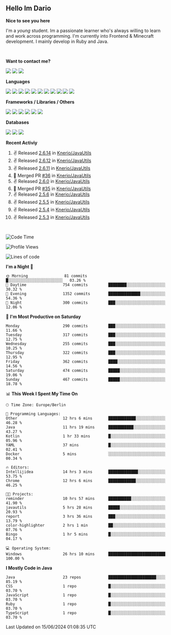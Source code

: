 <h2>Hello Im Dario</h2>

**Nice to see you here**

I'm a *young* student. Im a passionate learner who's always willing to learn and work across
programming. I'm currently into Frontend & Minecraft development. I mainly develop in Ruby and Java.

<br/>

**Want to contact me?**

<a href="https://github.com/knerio"><img src="https://img.shields.io/badge/-Github-blue?style=for-the-badge&logo=github&logoColor=white"/></a> <a href="https://discord.com/users/639416958923702292"><img src="https://img.shields.io/badge/-knerio-blue?style=for-the-badge&logo=discord&logoColor=white"/></a> <a href="https://twitch.tv/dopalos_"><img src="https://img.shields.io/badge/-twitch-blue?style=for-the-badge&logo=twitch&logoColor=white"/></a>

**Languages**

<img src="https://img.shields.io/badge/-HTML-blue?style=for-the-badge&logo=html5&logoColor=white"/> <img src="https://img.shields.io/badge/-CSS-blue?style=for-the-badge&logo=CSS3&logoColor=white"/> <img src="https://img.shields.io/badge/-Javascript-blue?style=for-the-badge&logo=javascript&logoColor=white"/> <img src="https://img.shields.io/badge/-Typescript-blue?style=for-the-badge&logo=TypeScript&logoColor=white"/> <img src="https://img.shields.io/badge/-Java-blue?style=for-the-badge&logo=java&logoColor=white"/> <img src="https://img.shields.io/badge/-Kotlin-blue?style=for-the-badge&logo=kotlin&logoColor=white"/> <img src="https://img.shields.io/badge/-SQL-blue?style=for-the-badge&logo=MYSQL&logoColor=white"/> <img src="https://img.shields.io/badge/-Markdown-blue?style=for-the-badge&logo=Markdown&logoColor=white"/> <img src="https://img.shields.io/badge/-JSON-blue?style=for-the-badge&logo=JSON&logoColor=white"/> <img src="https://img.shields.io/badge/-Git-blue?style=for-the-badge&logo=Git&logoColor=white"/> <img src="https://img.shields.io/badge/-Ruby-blue?style=for-the-badge&logo=Ruby&logoColor=white"/>
<br/>

 **Frameworks / Libraries / Others**

<img src="https://img.shields.io/badge/-Bootstrap-blue?style=for-the-badge&logo=Bootstrap&logoColor=white"/> <img src="https://img.shields.io/badge/-Node.JS-blue?style=for-the-badge&logo=node.js&logoColor=white"/> <img src="https://img.shields.io/badge/-React-blue?style=for-the-badge&logo=React&logoColor=white"/> <img src="https://img.shields.io/badge/-Express-blue?style=for-the-badge&logo=Express&logoColor=white"/> <img src="https://img.shields.io/badge/-Next.Js-blue?style=for-the-badge&logo=Next.Js&logoColor=white"/> <img src="https://img.shields.io/badge/-Ruby_On_Rails-blue?style=for-the-badge&logo=ruby-on-rails&logoColor=white"/>

**Databases**

<img src="https://img.shields.io/badge/-MongoDB-blue?style=for-the-badge&logo=mongodb&logoColor=white"/> <img src="https://img.shields.io/badge/-MariaDB-blue?style=for-the-badge&logo=MariaDB&logoColor=white"/>
<img src="https://img.shields.io/badge/-PostgreSQL-blue?style=for-the-badge&logo=PostgreSQl&logoColor=white"/>

**Recent Activiy**

<!--RECENT_ACTIVITY:start-->
1. ✌️ Released [2.6.14](https://github.com/Knerio/JavaUtils/releases/tag/2.6.14) in [Knerio/JavaUtils](https://github.com/Knerio/JavaUtils)<br>
2. ✌️ Released [2.6.12](https://github.com/Knerio/JavaUtils/releases/tag/2.6.12) in [Knerio/JavaUtils](https://github.com/Knerio/JavaUtils)<br>
3. ✌️ Released [2.6.11](https://github.com/Knerio/JavaUtils/releases/tag/2.6.11) in [Knerio/JavaUtils](https://github.com/Knerio/JavaUtils)<br>
4. 🎉 Merged PR [#36](https://github.com/Knerio/JavaUtils/pull/36) in [Knerio/JavaUtils](https://github.com/Knerio/JavaUtils)<br>
5. ✌️ Released [2.6.0](https://github.com/Knerio/JavaUtils/releases/tag/2.6.0) in [Knerio/JavaUtils](https://github.com/Knerio/JavaUtils)<br>
6. 🎉 Merged PR [#35](https://github.com/Knerio/JavaUtils/pull/35) in [Knerio/JavaUtils](https://github.com/Knerio/JavaUtils)<br>
7. ✌️ Released [2.5.6](https://github.com/Knerio/JavaUtils/releases/tag/2.5.6) in [Knerio/JavaUtils](https://github.com/Knerio/JavaUtils)<br>
8. ✌️ Released [2.5.5](https://github.com/Knerio/JavaUtils/releases/tag/2.5.5) in [Knerio/JavaUtils](https://github.com/Knerio/JavaUtils)<br>
9. ✌️ Released [2.5.4](https://github.com/Knerio/JavaUtils/releases/tag/2.5.4) in [Knerio/JavaUtils](https://github.com/Knerio/JavaUtils)<br>
10. ✌️ Released [2.5.3](https://github.com/Knerio/JavaUtils/releases/tag/2.5.3) in [Knerio/JavaUtils](https://github.com/Knerio/JavaUtils)<br>
<!--RECENT_ACTIVITY:end-->
 
#

<!--START_SECTION:waka-->
![Code Time](http://img.shields.io/badge/Code%20Time-386%20hrs%2024%20mins-blue)

![Profile Views](http://img.shields.io/badge/Profile%20Views-273-blue)

![Lines of code](https://img.shields.io/badge/From%20Hello%20World%20I%27ve%20Written-134.4%20thousand%20lines%20of%20code-blue)

**I'm a Night 🦉** 

```text
🌞 Morning                81 commits          █░░░░░░░░░░░░░░░░░░░░░░░░   03.26 % 
🌆 Daytime                754 commits         ████████░░░░░░░░░░░░░░░░░   30.32 % 
🌃 Evening                1352 commits        ██████████████░░░░░░░░░░░   54.36 % 
🌙 Night                  300 commits         ███░░░░░░░░░░░░░░░░░░░░░░   12.06 % 
```
📅 **I'm Most Productive on Saturday** 

```text
Monday                   290 commits         ███░░░░░░░░░░░░░░░░░░░░░░   11.66 % 
Tuesday                  317 commits         ███░░░░░░░░░░░░░░░░░░░░░░   12.75 % 
Wednesday                255 commits         ███░░░░░░░░░░░░░░░░░░░░░░   10.25 % 
Thursday                 322 commits         ███░░░░░░░░░░░░░░░░░░░░░░   12.95 % 
Friday                   362 commits         ████░░░░░░░░░░░░░░░░░░░░░   14.56 % 
Saturday                 474 commits         █████░░░░░░░░░░░░░░░░░░░░   19.06 % 
Sunday                   467 commits         █████░░░░░░░░░░░░░░░░░░░░   18.78 % 
```


📊 **This Week I Spent My Time On** 

```text
🕑︎ Time Zone: Europe/Berlin

💬 Programming Languages: 
Other                    12 hrs 6 mins       ████████████░░░░░░░░░░░░░   46.28 % 
Java                     11 hrs 19 mins      ███████████░░░░░░░░░░░░░░   43.27 % 
Kotlin                   1 hr 33 mins        █░░░░░░░░░░░░░░░░░░░░░░░░   05.96 % 
YAML                     37 mins             █░░░░░░░░░░░░░░░░░░░░░░░░   02.41 % 
Docker                   5 mins              ░░░░░░░░░░░░░░░░░░░░░░░░░   00.34 % 

🔥 Editors: 
Intellijidea             14 hrs 3 mins       █████████████░░░░░░░░░░░░   53.75 % 
Chrome                   12 hrs 6 mins       ████████████░░░░░░░░░░░░░   46.25 % 

🐱‍💻 Projects: 
reminder                 10 hrs 57 mins      ██████████░░░░░░░░░░░░░░░   41.90 % 
javautils                5 hrs 28 mins       █████░░░░░░░░░░░░░░░░░░░░   20.93 % 
report                   3 hrs 36 mins       ███░░░░░░░░░░░░░░░░░░░░░░   13.79 % 
color-highlighter        2 hrs 1 min         ██░░░░░░░░░░░░░░░░░░░░░░░   07.76 % 
Bingo                    1 hr 5 mins         █░░░░░░░░░░░░░░░░░░░░░░░░   04.17 % 

💻 Operating System: 
Windows                  26 hrs 10 mins      █████████████████████████   100.00 % 
```

**I Mostly Code in Java** 

```text
Java                     23 repos            █████████████████████░░░░   85.19 % 
CSS                      1 repo              █░░░░░░░░░░░░░░░░░░░░░░░░   03.70 % 
JavaScript               1 repo              █░░░░░░░░░░░░░░░░░░░░░░░░   03.70 % 
Ruby                     1 repo              █░░░░░░░░░░░░░░░░░░░░░░░░   03.70 % 
TypeScript               1 repo              █░░░░░░░░░░░░░░░░░░░░░░░░   03.70 % 
```




 Last Updated on 15/06/2024 01:08:35 UTC
<!--END_SECTION:waka-->

